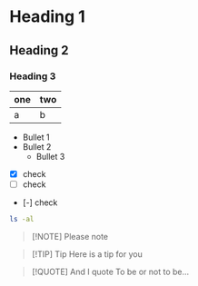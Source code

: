 # Heading 1

## Heading 2

### Heading 3

| one | two |
|-----|-----|
|  a  |  b  |

- Bullet 1
- Bullet 2
  - Bullet 3

- [x] check
- [ ] check
- [-] check

```sh
ls -al
```
> [!NOTE] Please note
>

> [!TIP] Tip
> Here is a tip for you

> [!QUOTE] And I quote
> To be or not to be...


